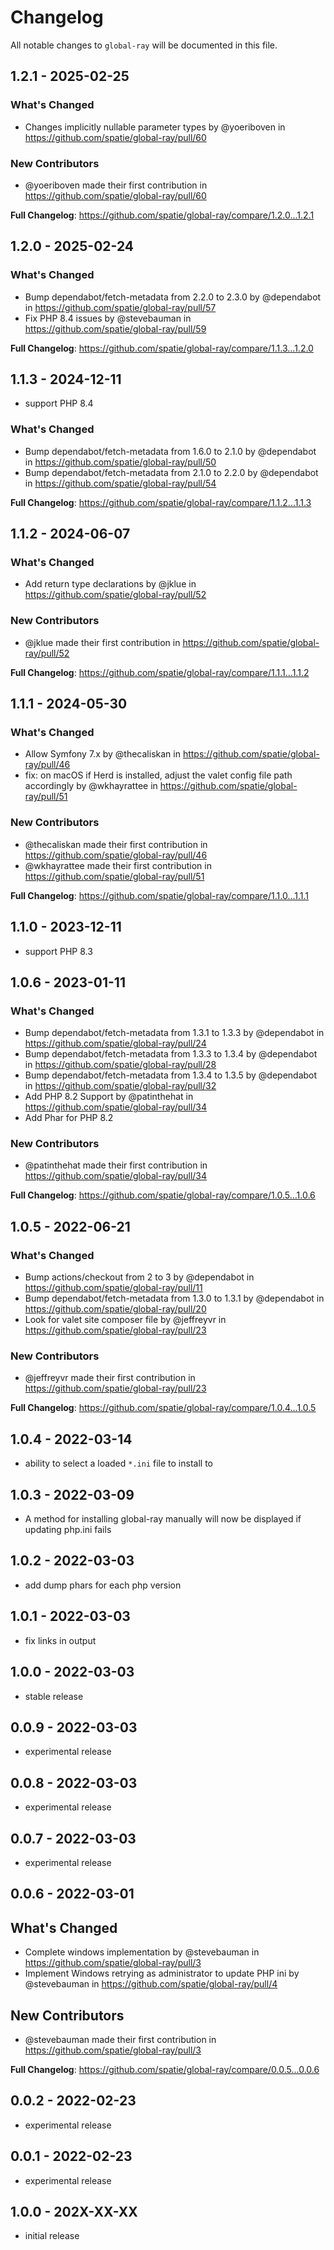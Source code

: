 # Changelog

All notable changes to `global-ray` will be documented in this file.

## 1.2.1 - 2025-02-25

### What's Changed

* Changes implicitly nullable parameter types by @yoeriboven in https://github.com/spatie/global-ray/pull/60

### New Contributors

* @yoeriboven made their first contribution in https://github.com/spatie/global-ray/pull/60

**Full Changelog**: https://github.com/spatie/global-ray/compare/1.2.0...1.2.1

## 1.2.0 - 2025-02-24

### What's Changed

* Bump dependabot/fetch-metadata from 2.2.0 to 2.3.0 by @dependabot in https://github.com/spatie/global-ray/pull/57
* Fix PHP 8.4 issues by @stevebauman in https://github.com/spatie/global-ray/pull/59

**Full Changelog**: https://github.com/spatie/global-ray/compare/1.1.3...1.2.0

## 1.1.3 - 2024-12-11

- support PHP 8.4

### What's Changed

* Bump dependabot/fetch-metadata from 1.6.0 to 2.1.0 by @dependabot in https://github.com/spatie/global-ray/pull/50
* Bump dependabot/fetch-metadata from 2.1.0 to 2.2.0 by @dependabot in https://github.com/spatie/global-ray/pull/54

**Full Changelog**: https://github.com/spatie/global-ray/compare/1.1.2...1.1.3

## 1.1.2 - 2024-06-07

### What's Changed

* Add return type declarations by @jklue in https://github.com/spatie/global-ray/pull/52

### New Contributors

* @jklue made their first contribution in https://github.com/spatie/global-ray/pull/52

**Full Changelog**: https://github.com/spatie/global-ray/compare/1.1.1...1.1.2

## 1.1.1 - 2024-05-30

### What's Changed

* Allow Symfony 7.x by @thecaliskan in https://github.com/spatie/global-ray/pull/46
* fix: on macOS if Herd is installed, adjust the valet config file path accordingly by @wkhayrattee in https://github.com/spatie/global-ray/pull/51

### New Contributors

* @thecaliskan made their first contribution in https://github.com/spatie/global-ray/pull/46
* @wkhayrattee made their first contribution in https://github.com/spatie/global-ray/pull/51

**Full Changelog**: https://github.com/spatie/global-ray/compare/1.1.0...1.1.1

## 1.1.0 - 2023-12-11

- support PHP 8.3

## 1.0.6 - 2023-01-11

### What's Changed

- Bump dependabot/fetch-metadata from 1.3.1 to 1.3.3 by @dependabot in https://github.com/spatie/global-ray/pull/24
- Bump dependabot/fetch-metadata from 1.3.3 to 1.3.4 by @dependabot in https://github.com/spatie/global-ray/pull/28
- Bump dependabot/fetch-metadata from 1.3.4 to 1.3.5 by @dependabot in https://github.com/spatie/global-ray/pull/32
- Add PHP 8.2 Support by @patinthehat in https://github.com/spatie/global-ray/pull/34
- Add Phar for PHP 8.2

### New Contributors

- @patinthehat made their first contribution in https://github.com/spatie/global-ray/pull/34

**Full Changelog**: https://github.com/spatie/global-ray/compare/1.0.5...1.0.6

## 1.0.5 - 2022-06-21

### What's Changed

- Bump actions/checkout from 2 to 3 by @dependabot in https://github.com/spatie/global-ray/pull/11
- Bump dependabot/fetch-metadata from 1.3.0 to 1.3.1 by @dependabot in https://github.com/spatie/global-ray/pull/20
- Look for valet site composer file by @jeffreyvr in https://github.com/spatie/global-ray/pull/23

### New Contributors

- @jeffreyvr made their first contribution in https://github.com/spatie/global-ray/pull/23

**Full Changelog**: https://github.com/spatie/global-ray/compare/1.0.4...1.0.5

## 1.0.4 - 2022-03-14

- ability to select a loaded `*.ini` file to install to

## 1.0.3 - 2022-03-09

- A method for installing global-ray manually will now be displayed if updating php.ini fails

## 1.0.2 - 2022-03-03

- add dump phars for each php version

## 1.0.1 - 2022-03-03

- fix links in output

## 1.0.0 - 2022-03-03

- stable release

## 0.0.9 - 2022-03-03

- experimental release

## 0.0.8 - 2022-03-03

- experimental release

## 0.0.7 - 2022-03-03

- experimental release

## 0.0.6 - 2022-03-01

## What's Changed

- Complete windows implementation by @stevebauman in https://github.com/spatie/global-ray/pull/3
- Implement Windows retrying as administrator to update PHP ini by @stevebauman in https://github.com/spatie/global-ray/pull/4

## New Contributors

- @stevebauman made their first contribution in https://github.com/spatie/global-ray/pull/3

**Full Changelog**: https://github.com/spatie/global-ray/compare/0.0.5...0.0.6

## 0.0.2 - 2022-02-23

- experimental release

## 0.0.1 - 2022-02-23

- experimental release

## 1.0.0 - 202X-XX-XX

- initial release
